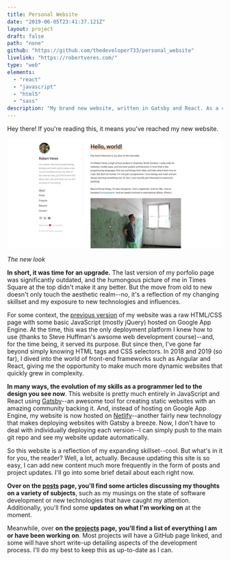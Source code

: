 ```yaml
---
title: Personal Website
date: "2019-06-05T23:41:37.121Z"
layout: project
draft: false
path: "none"
github: "https://github.com/thedeveloper733/personal_website"
livelink: "https://robertveres.com/"
type: "web"
elements:
  - "react"
  - "javascript"
  - "html5"
  - "sass"
description: "My brand new website, written in Gatsby and React. As a complete overhaul, this website offers much more info about what I'm up to, as well as the projects I'm involved in. Additionally, there's now space for posts about my thoughts on various subjects in addition to updates on my projects."
---
```


Hey there! If you're reading this, it means you've reached my new website.


![The new look](./newLook.jpg)

*The new look*

**In short, it was time for an upgrade.** The last version of my porfolio page was significantly outdated, and the humongous picture of me in Times Square at the top didn't make it any better. But the move from old to new doesn't only touch the aesthetic realm--no, it's a reflection of my changing skillset and my exposure to new technologies and influences.

For some context, the [previous version](https://github.com/thedeveloper733/RobertVeres.com_2017_2018) of my website was a raw HTML/CSS page with some basic JavaScript (mostly jQuery) hosted on Google App Engine. At the time, this was the only deployment platform I knew how to use (thanks to Steve Huffman's awsome web development course)--and, for the time being, it served its purpose. But since then, I've gone far beyond simply knowing HTML tags and CSS selectors. In 2018 and 2019 (so far), I dived into the world of front-end frameworks such as Angular and React, giving me the opportunity to make much more dynamic websites that quickly grew in complexity.

**In many ways, the evolution of my skills as a programmer led to the design you see now**. This website is pretty much entirely in JavaScript and React using [Gatsby](https://www.gatsbyjs.org/)--an awesome tool for creating static websites with an amazing community backing it. And, instead of hosting on Google App Engine, my website is now hosted on [Netlify](https://www.netlify.com/)--another fairly new technology that makes deploying websites with Gatsby a breeze. Now, I don't have to deal with individually deploying each version--I can simply push to the main git repo and see my website update automatically.

So this website is a reflection of my expanding skillset--cool. But what's in it for you, the reader? Well, a lot, actually. Because updating this site is so easy, I can add new content much more frequently in the form of posts and project updates. I'll go into some brief detail about each right now.

**Over on the [posts](/posts/) page, you'll find some articles discussing my thoughts on a variety of subjects**, such as my musings on the state of software development or new technologies that have caught my attention. Additionally, you'll find some **updates on what I'm working on** at the moment.

Meanwhile, over **on the [projects](/projects/) page, you'll find a list of everything I am or have been working on**. Most projects will have a GitHub page linked, and some will have short write-up detailing aspects of the development process. I'll do my best to keep this as up-to-date as I can.